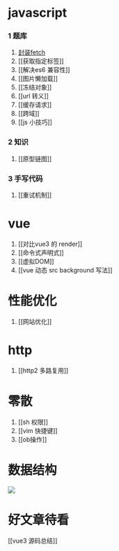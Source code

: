 # javascript
### 1 题库
1. [封装fetch](封装fetch.md)
2. [[获取指定标签]]
3. [[解决es6 兼容性]]
4. [[图片懒加载]]
5. [[冻结对象]]
6. [[url 转义]]
7. [[缓存请求]]
8. [[跨域]]
9. [[js 小技巧]]

### 2 知识
1. [[原型链图]]

### 3 手写代码
1. [[重试机制]]


# vue
1. [[对比vue3 的 render]]
2. [[命令式声明式]]
3. [[虚拟DOM]]
4. [[vue 动态 src background 写法]]

# 性能优化
1. [[网站优化]]

# http
1. [[http2 多路复用]]

# 零散
1. [[sh 权限]]
2. [[vim 快捷键]]
3. [[ob操作]]

# 数据结构

![](数据结构与算法.xmind)

# 好文章待看
[[vue3 源码总结]]
